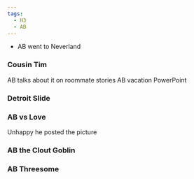 ```yaml
---
tags:
  - H3
  - AB
---
```


- AB went to Neverland
### Cousin Tim
AB talks about it on roommate stories
AB vacation PowerPoint 

### Detroit Slide

### AB vs Love
Unhappy he posted the picture 

### AB the Clout Goblin

### AB Threesome